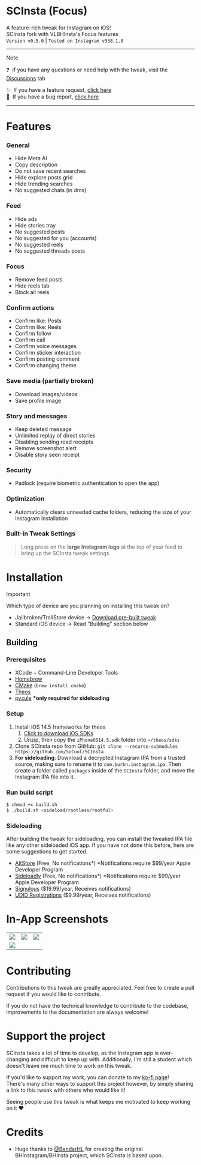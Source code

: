 # SCInsta (Focus)
A feature-rich tweak for Instagram on iOS!\
SCInsta fork with VLBHInsta's Focus features\
`Version v0.5.0` | `Tested on Instagram v338.1.0`

---

> [!NOTE]
> ❓ &nbsp;If you have any questions or need help with the tweak, visit the [Discussions](https://github.com/SoCuul/SCInsta/discussions) tab
>
> ✨ &nbsp;If you have a feature request, [click here](https://github.com/SoCuul/SCInsta/issues/new?labels=enhancement&title=feat:%20replace%20this%20text%20with%20your%20feature%20request)\
> 🐛 &nbsp;If you have a bug report, [click here](https://github.com/SoCuul/SCInsta/issues/new?labels=bug&title=bug:%20replace%20this%20with%20a%20summary%20of%20the%20issue%20you're%20experiencing)
> 

---

# Features
### General
- Hide Meta AI
- Copy description
- Do not save recent searches
- Hide explore posts grid
- Hide trending searches
- No suggested chats (in dms)

### Feed
- Hide ads
- Hide stories tray
- No suggested posts
- No suggested for you (accounts)
- No suggested reels
- No suggested threads posts

### Focus
- Remove feed posts
- Hide reels tab
- Block all reels

### Confirm actions
- Confirm like: Posts
- Confirm like: Reels
- Confirm follow
- Confirm call
- Confirm voice messages
- Confirm sticker interaction
- Confirm posting comment
- Confirm changing theme

### Save media (partially broken)
- Download images/videos
- Save profile image

### Story and messages
- Keep deleted message
- Unlimited replay of direct stories
- Disabling sending read receipts
- Remove screenshot alert
- Disable story seen receipt

### Security
- Padlock (require biometric authentication to open the app)

### Optimization
- Automatically clears unneeded cache folders, reducing the size of your Instagram installation

### Built-in Tweak Settings
> Long press on the **large Instagram logo** at the top of your feed to bring up the SCInsta tweak settings

# Installation
>[!IMPORTANT]
> Which type of device are you planning on installing this tweak on?
> - Jailbroken/TrollStore device -> [Download pre-built tweak](https://github.com/SoCuul/SCInsta/releases/latest)
> - Standard iOS device -> Read "Building" section below

## Building
### Prerequisites
- XCode + Command-Line Developer Tools
- [Homebrew](https://brew.sh/#install)
- [CMake](https://formulae.brew.sh/formula/cmake#default) (`brew install cmake`)
- [Theos](https://theos.dev/docs/installation)
- [pyzule](https://github.com/asdfzxcvbn/pyzule?tab=readme-ov-file#installation) **\*only required for sideloading**

### Setup
1. Install iOS 14.5 frameworks for theos
   1. [Click to download iOS SDKs](https://github.com/xybp888/iOS-SDKs/archive/refs/heads/master.zip)
   2. Unzip, then copy the `iPhoneOS14.5.sdk` folder into `~/theos/sdks`
2. Clone SCInsta repo from GitHub: `git clone --recurse-submodules https://github.com/SoCuul/SCInsta`
3. **For sideloading**: Download a decrypted Instagram IPA from a trusted source, making sure to rename it to `com.burbn.instagram.ipa`.
   Then create a folder called `packages` inside of the `SCInsta` folder, and move the Instagram IPA file into it. 

### Run build script
```sh
$ chmod +x build.sh
$ ./build.sh <sideload/rootless/rootful>
```

### Sideloading
After building the tweak for sideloading, you can install the tweaked IPA file like any other sideloaded iOS app. If you have not done this before, here are some suggestions to get started.

- [AltStore](https://altstore.io/#Downloads) (Free, No notifications*) *Notifications require $99/year Apple Developer Program
- [Sideloadly](https://sideloadly.io/#download) (Free, No notifications*) *Notifications require $99/year Apple Developer Program
- [Signulous](https://www.signulous.com/register) ($19.99/year, Receives notifications)
- [UDID Registrations](https://www.udidregistrations.com/buy) ($9.99/year, Receives notifications)

# In-App Screenshots

|                                             |                                             |                                             |
|:-------------------------------------------:|:-------------------------------------------:|:-------------------------------------------:|
| <img src="https://i.imgur.com/w7k0Zh3.png"> | <img src="https://i.imgur.com/vKhM5hj.png"> | <img src="https://i.imgur.com/L6SPBgv.png"> |
| <img src="https://i.imgur.com/E844fYy.png"> |

# Contributing
Contributions to this tweak are greatly appreciated. Feel free to create a pull request if you would like to contribute.

If you do not have the technical knowledge to contribute to the codebase, improvements to the documentation are always welcome!

# Support the project
SCInsta takes a lot of time to develop, as the Instagram app is ever-changing and difficult to keep up with. Additionally, I'm still a student which doesn't leave me much time to work on this tweak.

If you'd like to support my work, you can donate to my [ko-fi page](https://ko-fi.com/socuul)!\
There's many other ways to support this project however, by simply sharing a link to this tweak with others who would like it!

Seeing people use this tweak is what keeps me motivated to keep working on it ❤️

# Credits
- Huge thanks to [@BandarHL](https://github.com/BandarHL) for creating the original BHInstagram/BHInsta project, which SCInsta is based upon.
